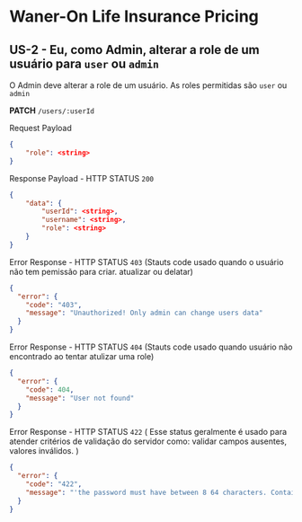 # Waner-On Life Insurance Pricing

## US-2 - Eu, como Admin, alterar a role de um usuário para `user` ou `admin`

O Admin deve alterar a role de um usuário. As roles permitidas são `user` ou `admin`

**PATCH** `/users/:userId`

Request Payload

```json
{
    "role": <string>
}
```

Response Payload - HTTP STATUS `200`

```json
{
    "data": {
        "userId": <string>,
        "username": <string>,
        "role": <string>
    }
}
```

Error Response - HTTP STATUS `403` (Stauts code usado quando o usuário não tem pemissão para criar. atualizar ou delatar)

```json
{
  "error": {
    "code": "403",
    "message": "Unauthorized! Only admin can change users data"
  }
}
```

Error Response - HTTP STATUS `404` (Stauts code usado quando usuário não encontrado ao tentar atulizar uma role)

```json
{
  "error": {
    "code": 404,
    "message": "User not found"
  }
}
```

Error Response - HTTP STATUS `422` ( Esse status geralmente é usado para atender critérios de validação do servidor como: validar campos ausentes, valores inválidos. )

```json
{
  "error": {
    "code": "422",
    "message": "'the password must have between 8 64 characters. Contain upper and lower case letters, numbers and at least one of the following symbols @#!$%'"
  }
}
```
